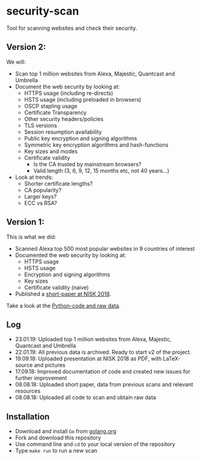 # security-scan
Tool for scanning websites and check their security.

## Version 2:

We will:

- Scan top 1 million websites from Alexa, Majestic, Quantcast and Umbrella
- Document the web security by looking at:
  - HTTPS usage (including re-directs)
  - HSTS usage (including preloaded in browsers)
  - OSCP stapling usage
  - Certificate Transparency
  - Other security headers/policies
  - TLS versions
  - Session resumption availability
  - Public key encryption and signing algorithms
  - Symmetric key encryption algorithms and hash-functions
  - Key sizes and modes
  - Certificate validity
    - Is the CA trusted by mainstream browsers?
    - Valid length (3, 6, 9, 12, 15 months etc, not 40 years...)
- Look at trends:
  - Shorter certificate lengths?
  - CA popularity?
  - Larger keys?
  - ECC vs RSA?

## Version 1:

This is what we did:

- Scanned Alexa top 500 most popular websites in 9 countries of interest
- Documented the web security by looking at:
  - HTTPS usage
  - HSTS usage
  - Encryption and signing algorithms
  - Key sizes
  - Certificate validity (naive)
- Published a [short-paper at NISK 2018](/papers/short-paper/Where_is_the_web_still_insecure__Regional_scans_for_HTTPS_certificates.pdf).

Take a look at the [Python-code and raw data](/archive/Version1_Python).

## Log

- 23.01.19: Uploaded top 1 million websites from Alexa, Majestic, Quantcast and Umbrella
- 22.01.19: All previous data is archived. Ready to start v2 of the project.
- 19.09.18: Uploaded presentation at NISK 2018 as PDF, with LaTeX-source and pictures
- 17.09.18: Improved documentation of code and created new issues for further improvement
- 08.08.18: Uploaded short paper, data from previous scans and relevant resources
- 08.08.18: Uploaded all code to scan and obtain raw data

## Installation

- Download and install `Go` from [golang.org](https://golang.org/doc/install)
- Fork and download this repository
- Use command line and `cd` to your local version of the repository
- Type `make run` to run a new scan
